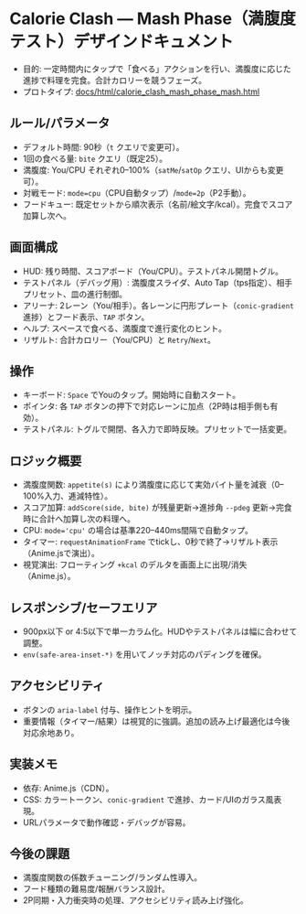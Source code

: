 # Calorie Clash — Mash Phase（満腹度テスト）デザインドキュメント

- 目的: 一定時間内にタップで「食べる」アクションを行い、満腹度に応じた進捗で料理を完食。合計カロリーを競うフェーズ。
- プロトタイプ: [docs/html/calorie_clash_mash_phase_mash.html](html/calorie_clash_mash_phase_mash.html)

## ルール/パラメータ
- デフォルト時間: 90秒（`t` クエリで変更可）。
- 1回の食べる量: `bite` クエリ（既定25）。
- 満腹度: You/CPU それぞれ0–100%（`satMe`/`satOp` クエリ、UIからも変更可）。
- 対戦モード: `mode=cpu`（CPU自動タップ）/`mode=2p`（P2手動）。
- フードキュー: 既定セットから順次表示（名前/絵文字/kcal）。完食でスコア加算し次へ。

## 画面構成
- HUD: 残り時間、スコアボード（You/CPU）。テストパネル開閉トグル。
- テストパネル（デバッグ用）: 満腹度スライダ、Auto Tap（tps指定）、相手プリセット、皿の進行制御。
- アリーナ: 2レーン（You/相手）。各レーンに円形プレート（`conic-gradient` 進捗）とフード表示、`TAP` ボタン。
- ヘルプ: スペースで食べる、満腹度で進行変化のヒント。
- リザルト: 合計カロリー（You/CPU）と `Retry`/`Next`。

## 操作
- キーボード: `Space` でYouのタップ。開始時に自動スタート。
- ポインタ: 各 `TAP` ボタンの押下で対応レーンに加点（2P時は相手側も有効）。
- テストパネル: トグルで開閉、各入力で即時反映。プリセットで一括変更。

## ロジック概要
- 満腹度関数: `appetite(s)` により満腹度に応じて実効バイト量を減衰（0–100%入力、逓減特性）。
- スコア加算: `addScore(side, bite)` が残量更新→進捗角 `--pdeg` 更新→完食時に合計へ加算し次の料理へ。
- CPU: `mode='cpu'` の場合は基準220–440ms間隔で自動タップ。
- タイマー: `requestAnimationFrame` でtickし、0秒で終了→リザルト表示（Anime.jsで演出）。
- 視覚演出: フローティング `+kcal` のデルタを画面上に出現/消失（Anime.js）。

## レスポンシブ/セーフエリア
- 900px以下 or 4:5以下で単一カラム化。HUDやテストパネルは幅に合わせて調整。
- `env(safe-area-inset-*)` を用いてノッチ対応のパディングを確保。

## アクセシビリティ
- ボタンの `aria-label` 付与、操作ヒントを明示。
- 重要情報（タイマー/結果）は視覚的に強調。追加の読み上げ最適化は今後対応余地あり。

## 実装メモ
- 依存: Anime.js（CDN）。
- CSS: カラートークン、`conic-gradient` で進捗、カード/UIのガラス風表現。
- URLパラメータで動作確認・デバッグが容易。

## 今後の課題
- 満腹度関数の係数チューニング/ランダム性導入。
- フード種類の難易度/報酬バランス設計。
- 2P同期・入力衝突時の処理、アクセシビリティ読み上げ強化。

